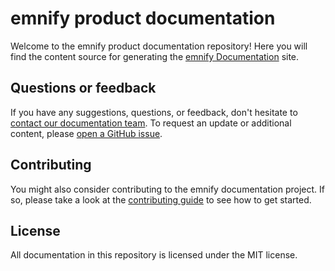 # emnify product documentation


Welcome to the emnify product documentation repository!
Here you will find the content source for generating the [emnify Documentation](https://emnify.github.io/product-docs/) site.

## Questions or feedback

If you have any suggestions, questions, or feedback, don't hesitate to [contact our documentation team](mailto:docs@emnify.com).
To request an update or additional content, please [open a GitHub issue](https://github.com/emnify/product-docs/issues/new).

## Contributing

You might also consider contributing to the emnify documentation project.
If so, please take a look at the [contributing guide](CONTRIBUTING.md) to see how to get started.

## License

All documentation in this repository is licensed under the MIT license.
